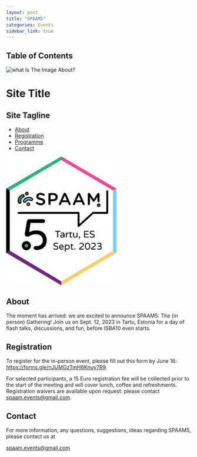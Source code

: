 ```yaml
---
layout: post
title: "SPAAM5"
categories: Events
sidebar_link: true
---
```


## Table of Contents

<div class="Table of Contents">
  <div class="site-branding-logo">
    <img src="/assets/media/spaam5_sticker_v3.pnge" alt="what Is The Image About?" />
  </div>
</div>
<div class="site-branding-text">
  <h1 id="Here is some text">Site Title</h1>
  <h2 id="site-tagline">Site Tagline</h2>
</div>

- [About](#about)
- [Registration](#registration)
- [Programme](/events/spaam4/programme)
- [Contact](#contact)

<img src="/assets/media/spaam5_sticker_v3.png" alt="SPAAM5 sticker" width="300px" class="right">

## About

The moment has arrived: we are excited to announce SPAAM5: The (in person) Gathering! 
Join us on Sept. 12, 2023 in Tartu, Estonia for a day of flash talks, discussions, and fun, before ISBA10 even starts.



## Registration

To register for the in-person event, please fill out this form by June 16: https://forms.gle/nJUMGzTmH6Knuy7R9.  

For selected participants, a 15 Euro registration fee will be collected prior to the start of the meeting and will cover lunch, coffee and refreshments. Registration waivers are available upon request: please contact spaam.events@gmail.com.


## Contact

For more information, any questions, suggestions, ideas regarding SPAAM5, please contact us at 

spaam.events@gmail.com

